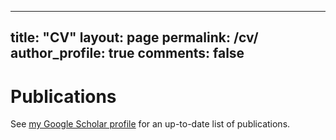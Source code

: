 ---
title:  "CV"
layout: page
permalink: /cv/
author_profile: true
comments: false
------

# Publications

See [my Google Scholar profile](https://scholar.google.com/citations?user=iRjM5gsAAAAJ&hl=en) for an up-to-date list of publications.
